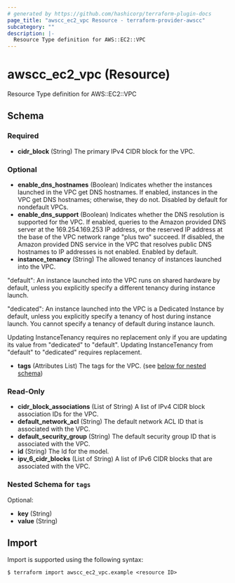 ```yaml
---
# generated by https://github.com/hashicorp/terraform-plugin-docs
page_title: "awscc_ec2_vpc Resource - terraform-provider-awscc"
subcategory: ""
description: |-
  Resource Type definition for AWS::EC2::VPC
---
```


# awscc_ec2_vpc (Resource)

Resource Type definition for AWS::EC2::VPC



<!-- schema generated by tfplugindocs -->
## Schema

### Required

- **cidr_block** (String) The primary IPv4 CIDR block for the VPC.

### Optional

- **enable_dns_hostnames** (Boolean) Indicates whether the instances launched in the VPC get DNS hostnames. If enabled, instances in the VPC get DNS hostnames; otherwise, they do not. Disabled by default for nondefault VPCs.
- **enable_dns_support** (Boolean) Indicates whether the DNS resolution is supported for the VPC. If enabled, queries to the Amazon provided DNS server at the 169.254.169.253 IP address, or the reserved IP address at the base of the VPC network range "plus two" succeed. If disabled, the Amazon provided DNS service in the VPC that resolves public DNS hostnames to IP addresses is not enabled. Enabled by default.
- **instance_tenancy** (String) The allowed tenancy of instances launched into the VPC.

"default": An instance launched into the VPC runs on shared hardware by default, unless you explicitly specify a different tenancy during instance launch.

"dedicated": An instance launched into the VPC is a Dedicated Instance by default, unless you explicitly specify a tenancy of host during instance launch. You cannot specify a tenancy of default during instance launch.

Updating InstanceTenancy requires no replacement only if you are updating its value from "dedicated" to "default". Updating InstanceTenancy from "default" to "dedicated" requires replacement.
- **tags** (Attributes List) The tags for the VPC. (see [below for nested schema](#nestedatt--tags))

### Read-Only

- **cidr_block_associations** (List of String) A list of IPv4 CIDR block association IDs for the VPC.
- **default_network_acl** (String) The default network ACL ID that is associated with the VPC.
- **default_security_group** (String) The default security group ID that is associated with the VPC.
- **id** (String) The Id for the model.
- **ipv_6_cidr_blocks** (List of String) A list of IPv6 CIDR blocks that are associated with the VPC.

<a id="nestedatt--tags"></a>
### Nested Schema for `tags`

Optional:

- **key** (String)
- **value** (String)

## Import

Import is supported using the following syntax:

```shell
$ terraform import awscc_ec2_vpc.example <resource ID>
```
